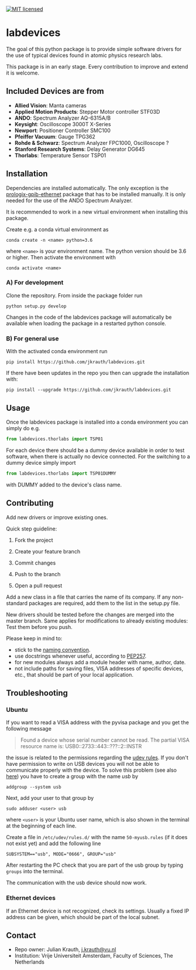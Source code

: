 [![MIT licensed](https://img.shields.io/badge/license-MIT-green.svg)](https://github.com/jkrauth/labdevices/blob/main/LICENSE.md)

# labdevices

The goal of this python package is to provide simple software drivers for the use of typical devices found in atomic physics research labs.

This package is in an early stage. Every contribution to improve and extend it is welcome.

## Included Devices are from

- **Allied Vision**: Manta cameras
- **Applied Motion Products**: Stepper Motor controller STF03D
- **ANDO**: Spectrum Analyzer AQ-6315A/B
- **Keysight**: Oscilloscope 3000T X-Series
- **Newport**: Positioner Controller SMC100
- **Pfeiffer Vacuum**: Gauge TPG362
- **Rohde & Schwarz**: Spectrum Analyzer FPC1000, Oscilloscope ?
- **Stanford Research Systems**: Delay Generator DG645
- **Thorlabs**: Temperature Sensor TSP01

## Installation

Dependencies are installed automatically. The only exception is the [prologix-gpib-ethernet](https://github.com/nelsond/prologix-gpib-ethernet) package that has to be installed manually. It is only needed for the use of the ANDO Spectrum Analyzer.

It is recommended to work in a new virtual environment when installing this package.

Create e.g. a conda virtual environment as

```console
conda create -n <name> python=3.6
```

where `<name>` is your environment name. The python version should be 3.6 or higher. Then activate the environment with

```console
conda activate <name>
```

### A) For development

Clone the repository. From inside the package folder run

```console
python setup.py develop
```

 Changes in the code of the labdevices package will automatically be available when loading the package in a restarted python console.

### B) For general use

With the activated conda environment run

```console
pip install https://github.com/jkrauth/labdevices.git
```

If there have been updates in the repo you then can upgrade the installation with:

```console
pip install --upgrade https://github.com/jkrauth/labdevices.git
```

## Usage

Once the labdevices package is installed into a conda environment you can simply do e.g.

```python
from labdevices.thorlabs import TSP01
```

For each device there should be a dummy device available in order to test software, when there is actually no device connected. For the switching to a dummy device simply import

```python
from labdevices.thorlabs import TSP01DUMMY
```

with DUMMY added to the device's class name.

## Contributing

Add new drivers or improve existing ones.

Quick step guideline:

1. Fork the project

2. Create your feature branch

3. Commit changes

4. Push to the branch

5. Open a pull request

Add a new class in a file that carries the name of its company. If any non-standard packages are required, add them to the list in the setup.py file.

New drivers should be tested before the changes are merged into the master branch. Same applies for modifications to already existing modules: Test them before you push.

Please keep in mind to:

- stick to the [naming convention](https://visualgit.readthedocs.io/en/latest/pages/naming_convention.html).
- use docstrings whenever useful, according to [PEP257](https://www.python.org/dev/peps/pep-0257/).
- for new modules always add a module header with name, author, date.
- not include paths for saving files, VISA addresses of specific devices, etc., that should be part of your local application.

## Troubleshooting

### Ubuntu

If you want to read a VISA address with the pyvisa package and you get the following message

> Found a device whose serial number cannot be read. The partial VISA resource name is: USB0::2733::443::???::2::INSTR

the issue is related to the permissions regarding the [udev rules](https://www.thegeekdiary.com/beginners-guide-to-udev-in-linux/). If you don't have permission to write on USB devices you will not be able to communicate properly with the device. To solve this problem  (see also [here](http://manpages.ubuntu.com/manpages/bionic/man3/Device::USB::FAQ.3pm.html)) you have to create a group with the name *usb* by

```console
addgroup --system usb
```

Next, add your user to that group by

```console
sudo adduser <user> usb
```

where `<user>` is your Ubuntu user name, which is also shown in the terminal at the beginning of each line.

Create a file in `/etc/udev/rules.d/` with the name `50-myusb.rules` (if it does not exist yet) and add the following line

```console
SUBSYSTEM=="usb", MODE="0666", GROUP="usb"
```

After restarting the PC check that you are part of the usb group by typing `groups` into the terminal.

The communication with the usb device should now work.

### Ethernet devices

If an Ethernet device is not recognized, check its settings. Usually a fixed IP address can be given, which should be part of the local subnet.

## Contact

- Repo owner:  Julian Krauth, j.krauth@vu.nl
- Institution: Vrije Universiteit Amsterdam, Faculty of Sciences, The Netherlands
